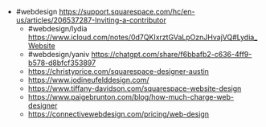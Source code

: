 - #webdesign https://support.squarespace.com/hc/en-us/articles/206537287-Inviting-a-contributor
	- #webdesign/lydia https://www.icloud.com/notes/0d7QKIxrztGVaLpOznJHvajVQ#Lydia_Website
	- #webdesign/yaniv https://chatgpt.com/share/f6bbafb2-c636-4ff9-b578-d8bfcf353897
	- https://christyprice.com/squarespace-designer-austin
	- https://www.jodineufelddesign.com/
	- https://www.tiffany-davidson.com/squarespace-website-design
	- https://www.paigebrunton.com/blog/how-much-charge-web-designer
	- https://connectivewebdesign.com/pricing/web-design